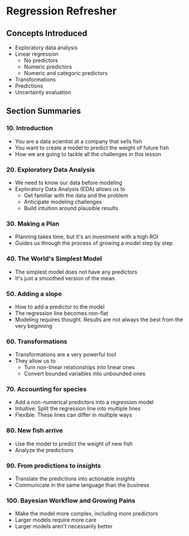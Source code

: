 # Regression Refresher

## Concepts Introduced

- Exploratory data analysis
- Linear regression
    - No predictors
    - Numeric predictors
    - Numeric and categoric predictors
- Transformations
- Predictions
- Uncertainty evaluation

## Section Summaries

### 10. Introduction

- You are a data scientist at a company that sells fish
- You want to create a model to predict the weight of future fish
- How we are going to tackle all the challenges in this lesson

### 20. Exploratory Data Analysis

- We need to know our data before modeling
- Exploratory Data Analysis (EDA) allows us to
    - Get familiar with the data and the problem
    - Anticipate modeling challenges
    - Build intuition around plausible results

### 30. Making a Plan

- Planning takes time, but it's an investment with a high ROI 
- Guides us through the process of growing a model step by step 

### 40. The World's Simplest Model

- The simplest model does not have any predictors
- It's just a smoothed version of the mean

### 50. Adding a slope

- How to add a predictor to the model
- The regression line becomes non-flat
- Modeling requires thought. Results are not always the best from the very beginning

### 60. Transformations

- Transformations are a very powerful tool
- They allow us to
    - Turn non-linear relationships into linear ones
    - Convert bounded variables into unbounded ones 

### 70. Accounting for species

- Add a non-numerical predictors into a regression model
- Intuitive: Split the regression line into multiple lines
- Flexible: These lines can differ in multiple ways

### 80. New fish arrive

- Use the model to predict the weight of new fish
- Analyze the predictions

### 90. From predictions to insights

- Translate the predictions into actionable insights
- Communicate in the same language than the business

### 100. Bayesian Workflow and Growing Pains

- Make the model more complex, including more predictors
- Larger models require more care
- Larger models aren't necessarily better 
